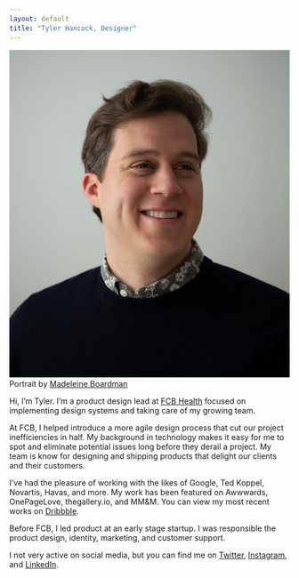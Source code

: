 ```yaml
---
layout: default
title: "Tyler Hancock, Designer" 
---
```

<div class="row">
	<div class="col-sm-10 col-md-8 col-lg-7 col-xl-6 mx-auto">
		<img class="img-fluid pt-5" src="/assets/images/portrait.jpg" alt="This is a portrait of Tyler Hancock by Maddy Boardman">
		<figcaption class="pb-5">Portrait by <a href="https://www.madeleineboardman.com/" target="_blank">Madeleine Boardman</a></figcaption>
	  <p>Hi, I’m Tyler. I’m a product design lead at <a href="https://www.fcbhealthny.com/" target="_blank">FCB Health</a> focused on implementing design systems and taking care of my growing team.</p>
	  <p>At FCB, I helped introduce a more agile design process that cut our project inefficiencies in half. My background in technology makes it easy for me to spot and eliminate potential issues long before they derail a project. My team is know for designing and shipping products that delight our clients and their customers.</p>
	  <p>I’ve had the pleasure of working with the likes of Google, Ted Koppel, Novartis, Havas, and more. My work has been featured on Awwwards, OnePageLove, thegallery.io, and MM&M. You can view my most recent works on <a href="https://dribbble.com/tylerhancock" target="_blank">Dribbble</a>.</p>
	  <p>Before FCB, I led product at an early stage startup. I was responsible the product design, identity, marketing, and customer support. </p>
	  <p class="pb-5">I not very active on social media, but you can find me on <a href="https://twitter.com/tyler_m_hancock" target="_blank">Twitter</a>, <a href="https://www.instagram.com/tylermhancock/" target="_blank">Instagram</a>, and <a href="https://www.linkedin.com/in/tylermhancock/" target="_blank">LinkedIn</a>.</p>
	</div>
</div>